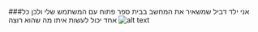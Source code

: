 ###אני ילד דביל שמשאיר את המחשב בבית ספר פתוח עם המשתמש שלי ולכן כל אחד יכול לעשות איתו מה שהוא רוצה
![alt text](https://upload.wikimedia.org/wikipedia/en/9/9a/Trollface_non-free.png)
